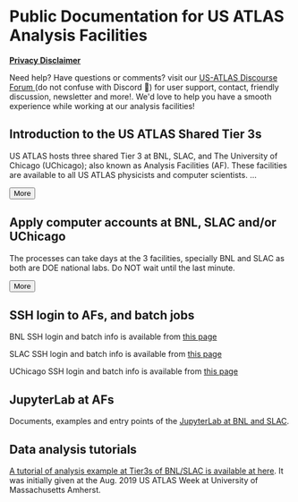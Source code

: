 <style>
  #introMore {display: none;}
  #acctsMore {display: none;}
</style>

<script type="text/javascript" src="/tier3docs/scripts/readMoreOrLess.js"></script>

# Public Documentation for US ATLAS Analysis Facilities

<b>[Privacy Disclaimer](privacyDisclaimer)</b>

Need help? Have questions or comments? visit our [US-ATLAS Discourse Forum ](https://atlas-talk.sdcc.bnl.gov/) (do not confuse with Discord 👾) for user support, contact, friendly discussion, newsletter and more!. We'd love to help you have a smooth experience while working at our analysis facilities!

## Introduction to the US ATLAS Shared Tier 3s
US ATLAS hosts three shared Tier 3 at BNL, SLAC, and The University of Chicago (UChicago); also known as Analysis Facilities (AF). These
facilities are available to all US ATLAS physicists and computer scientists. 
<span id="introLess">...</span><span id="introMore">They are
orgniazed and managed to support US ATLAS users' need on computing resources, including login,
run interactive and batch jobs, access ATLAS data, store private data, etc.
<br><br>
These facilities also support tools specific for users analysis, including ATLAS/CERN
software in CVMFS, Grid middleware, Rucio clients, Machine Learning packages, MPI, Jupyter
Lab with PyROOT, Xcache with auto data discovery, GPUs, etc.
<br><br>
The facilites are backed by staffs to support software environment, unix systems and
storages.</span>

<button onclick="readMoreOrLess('introLess', 'introMore', 'introBtn')" id="introBtn">More</button>

## Apply computer accounts at BNL, SLAC and/or UChicago
The processes can take days at the 3 facilities, specially BNL and SLAC as both are DOE national labs. Do NOT wait until the 
last minute.

<span id="acctsLess"></span>
<span id="acctsMore">
Applying BNL computing accounts is a multiple-step process. 
[The steps are summarized at here](https://www.sdcc.bnl.gov/information/getting-started/new-user-account)<br>
<br>
[Applying SLAC computing accounts](https://atlas.slac.stanford.edu/atlas-support-center)
is a two-step process: becoming a SLAC laboratory user, and then obtain computing account(s).
</span>

</span>



<button onclick="readMoreOrLess('acctsLess', 'acctsMore', 'acctsBtn')" id="acctsBtn">More</button>

## SSH login to AFs, and batch jobs
BNL SSH login and batch info is available from [this page](sshlogin/ssh2BNL.md)

SLAC SSH login and batch info is available from [this page](sshlogin/ssh2SLAC.md)

UChicago SSH login and batch info is available from [this page](sshlogin/ssh2UChicago.md)

## JupyterLab at AFs
Documents, examples and entry points of the [JupyterLab at BNL and SLAC](jupyter/JupyterAtTier3s.md). 

## Data analysis tutorials 
[A tutorial of analysis example at Tier3s of BNL/SLAC is available at here](Tutorial-2019Aug).
It was initially given at the Aug. 2019 US ATLAS Week at University of Massachusetts Amherst.

